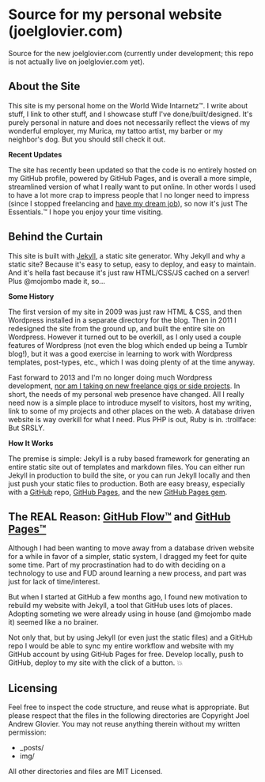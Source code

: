 Source for my personal website (joelglovier.com)
==================

Source for the new joelglovier.com (currently under development; this repo is not actually live on joelglovier.com yet).


## About the Site

This site is my personal home on the World Wide Intarnetz™. I write about stuff, I link to other stuff, and I showcase stuff I've done/built/designed. It's purely personal in nature and does not necessarily reflect the views of my wonderful employer, my Murica, my tattoo artist, my barber or my neighbor's dog. But you should still check it out.

**Recent Updates**

The site has recently been updated so that the code is no entirely hosted on my GitHub profile, powered by GitHub Pages, and is overall a more simple, streamlined version of what I really want to put online. In other words I used to have a lot more crap to impress people that I no longer need to impress (since I stopped freelancing and [have my dream job](https://github.com/blog/1522-joel-glovier-is-a-githubber)), so now it's just The Essentials.™ I hope you enjoy your time visiting.

## Behind the Curtain

This site is built with [Jekyll](http://jekyllrb.com/), a static site generator. Why Jekyll and why a static site? Because it's easy to setup, easy to deploy, and easy to maintain. And it's hella fast because it's just raw HTML/CSS/JS cached on a server! Plus @mojombo made it, so...

**Some History**

The first version of my site in 2009 was just raw HTML & CSS, and then Wordpress installed in a separate directory for the blog. Then in 2011 I redesigned the site from the ground up, and built the entire site on Wordpress. However it turned out to be overkill, as I only used a couple features of Wordpress (not even the blog which ended up being a Tumblr blog!), but it was a good exercise in learning to work with Wordpress templates, post-types, etc., which I was doing plenty of at the time anyway.

Fast forward to 2013 and I'm no longer doing much Wordpress development, [nor am I taking on new freelance gigs or side projects](https://github.com/blog/1522-joel-glovier-is-a-githubber). In short, the needs of my personal web presence have changed. All I really need now is a simple place to introduce myself to visitors, host my writing, link to some of my projects and other places on the web. A database driven website is way overkill for what I need. Plus PHP is out, Ruby is in. :trollface: But SRSLY.

**How It Works**

The premise is simple: Jekyll is a ruby based framework for generating an entire static site out of templates and markdown files. You can either run Jekyll in production to build the site, or you can run Jekyll locally and then just push your static files to production. Both are easy breasy, especially with a [GitHub](https://github.com/) repo, [GitHub Pages](http://pages.github.com/), and the new [GitHub Pages gem](https://github.com/blog/1581-cutting-the-github-pages-gem).

## The REAL Reason: [GitHub Flow™](http://scottchacon.com/2011/08/31/github-flow.html) and [GitHub Pages™](http://pages.github.com/)

Although I had been wanting to move away from a database driven website for a while in favor of a simpler, static system, I dragged my feet for quite some time. Part of my procrastination had to do with deciding on a technology to use and FUD around learning a new process, and part was just for lack of time/interest.

But when I started at GitHub a few months ago, I found new motivation to rebuild my website with Jekyll, a tool that GitHub uses lots of places. Adopting someting we were already using in house (and @mojombo made it) seemed like a no brainer.

Not only that, but by using Jekyll (or even just the static files) and a GitHub repo I would be able to sync my entire workflow and website with my GitHub account by using GitHub Pages for free. Develop locally, push to GitHub, deploy to my site with the click of a button. :boom:

## Licensing

Feel free to inspect the code structure, and reuse what is appropriate. But please respect that the files in the following directories are Copyright Joel Andrew Glovier. You may not reuse anything therein without my written permission:
- _posts/
- img/

All other directories and files are MIT Licensed.
